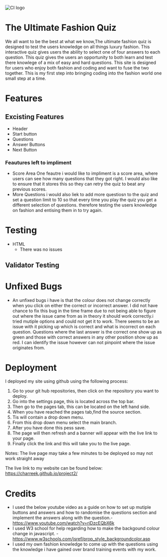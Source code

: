 ![CI logo](https://codeinstitute.s3.amazonaws.com/fullstack/ci_logo_small.png)

# The Ultimate Fashion Quiz
We all want to be the best at what we know,The ultimate fashion quiz is designed to test the users knowledge on all things luxury fashion. This interactive quiz gives users the ability to select one of four answers to each question. This quiz gives the users an opportunity to both learn and test there knowlege of a mix of easy and hard questions. 
This site is designed for users who enjoy both fashion and coding and want to fuse the two together. This is my first step into bringing coding into the fashion world one small step at a time. 
# Features 
## Excisting Features 
 
 * Header 
 * Start button 
 * Questions 
 * Answer Buttons 
 * Next Button 

 ### Feautures left to impliment 
  * Score Area 
  One feautre i would like to impliment is a score area, where users can see how many questions that they got right. I would also like to ensure that it stores this so they can retry the quiz to beat any previous scores. 
  * More Questions 
  i would also liek to add more questiosn to the quiz and set a question limit to 10 so that every time you play the quiz you get a different selection of questions. therefore testing the users knowledge on fashion and entising them in to try again. 

  # Testing
  * HTML 
      * There was no issues 
  ## Validator Testing 


  # Unfixed Bugs 
  * An unfixed bugs i have is that the colour does not change correctly when you click on either the correct or incorrect answer. I did not have chance to fix this bug in the time frame due to not being able to figure out where the issue came from as in theory it should work correctly.i tried mutiple options and could not get it to work. There seems to be an issue with it picking up which is correct and what is incorrect on each question. Questions where the last answer is the correct one show up as green and those with correct answers in any other position show up as red. I can identify the issue however can not pinpoint where the issue originates from.


  # Deployment
I deployed my site using github using the following process: 
1. Go to your git hub repositories, then click on the repository you want to deploy. 
2. Go into the settings page, this is located across the top bar.
3. Then go to the pages tab, this can be located on the left hand side.
4. When you have reached the pages tab,find the source section.
5. Tis will contain a drop down menu.
6. From this drop down menu select the main branch.
7. After you have done this pess save. 
8. The page will then refresh and a banner will appear with the live link to your page. 
9. Finally click the link and this will take you to the live page. 

Notes: The live page may take a few minutes to be deployed so may not work straight away 

The live link to my website can be found below:
 https://charreek.github.io/project2/ 


  # Credits
  * I used the below youtube video as a guide on how to set up mutiple buttons and answers and how to randomise the questions section and implement the answers along with the question.- https://www.youtube.com/watch?v=riDzcEQbX6k
  * I used W3 school for help regarding how to make the backgound colour change in javascript. - https://www.w3schools.com/jsref/prop_style_backgroundcolor.asp 
  * I used my own fashion knowledge to come up with the questions using the knowledge i have gained over brand training events with my work. 
